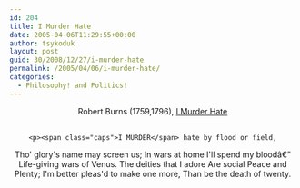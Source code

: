```yaml
---
id: 204
title: I Murder Hate
date: 2005-04-06T11:29:55+00:00
author: tsykoduk
layout: post
guid: 30/2008/12/27/i-murder-hate
permalink: /2005/04/06/i-murder-hate/
categories:
  - Philosophy! and Politics!
---
```

<center>Robert Burns (1759,1796), <a href="http://www.bartleby.com/6/304.html">I Murder Hate</a><br /><br />

	<p><span class="caps">I MURDER</span> hate by flood or field,
Tho' glory's name may screen us;
In wars at home I'll spend my bloodâ€”
Life-giving wars of Venus.
The deities that I adore
Are social Peace and Plenty;
I'm better pleas'd to make one more,
Than be the death of twenty.</center></p>